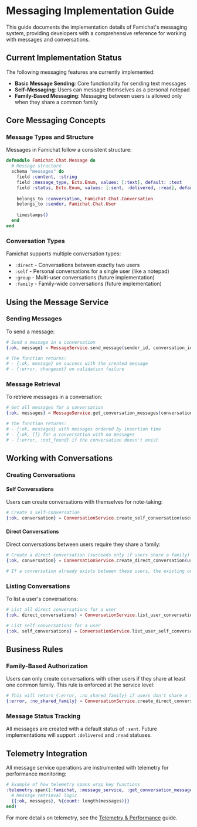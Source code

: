 # Messaging Implementation Guide

This guide documents the implementation details of Famichat's messaging system, providing developers with a comprehensive reference for working with messages and conversations.

## Current Implementation Status

The following messaging features are currently implemented:

- **Basic Message Sending**: Core functionality for sending text messages
- **Self-Messaging**: Users can message themselves as a personal notepad
- **Family-Based Messaging**: Messaging between users is allowed only when they share a common family

## Core Messaging Concepts

### Message Types and Structure

Messages in Famichat follow a consistent structure:

```elixir
defmodule Famichat.Chat.Message do
  # Message structure
  schema "messages" do
    field :content, :string
    field :message_type, Ecto.Enum, values: [:text], default: :text
    field :status, Ecto.Enum, values: [:sent, :delivered, :read], default: :sent
    
    belongs_to :conversation, Famichat.Chat.Conversation
    belongs_to :sender, Famichat.Chat.User
    
    timestamps()
  end
end
```

### Conversation Types

Famichat supports multiple conversation types:

- `:direct` - Conversations between exactly two users
- `:self` - Personal conversations for a single user (like a notepad)
- `:group` - Multi-user conversations (future implementation)
- `:family` - Family-wide conversations (future implementation)

## Using the Message Service

### Sending Messages

To send a message:

```elixir
# Send a message in a conversation
{:ok, message} = MessageService.send_message(sender_id, conversation_id, "Hello world!")

# The function returns:
# - {:ok, message} on success with the created message
# - {:error, changeset} on validation failure
```

### Message Retrieval

To retrieve messages in a conversation:

```elixir
# Get all messages for a conversation
{:ok, messages} = MessageService.get_conversation_messages(conversation_id)

# The function returns:
# - {:ok, messages} with messages ordered by insertion time
# - {:ok, []} for a conversation with no messages
# - {:error, :not_found} if the conversation doesn't exist
```

## Working with Conversations

### Creating Conversations

#### Self Conversations

Users can create conversations with themselves for note-taking:

```elixir
# Create a self-conversation
{:ok, conversation} = ConversationService.create_self_conversation(user_id)
```

#### Direct Conversations

Direct conversations between users require they share a family:

```elixir
# Create a direct conversation (succeeds only if users share a family)
{:ok, conversation} = ConversationService.create_direct_conversation(user1_id, user2_id)

# If a conversation already exists between these users, the existing one is returned
```

### Listing Conversations

To list a user's conversations:

```elixir
# List all direct conversations for a user
{:ok, direct_conversations} = ConversationService.list_user_conversations(user_id)

# List self-conversations for a user
{:ok, self_conversations} = ConversationService.list_user_self_conversations(user_id)
```

## Business Rules

### Family-Based Authorization

Users can only create conversations with other users if they share at least one common family. This rule is enforced at the service level:

```elixir
# This will return {:error, :no_shared_family} if users don't share a family
{:error, :no_shared_family} = ConversationService.create_direct_conversation(user1_id, user3_id)
```

### Message Status Tracking

All messages are created with a default status of `:sent`. Future implementations will support `:delivered` and `:read` statuses.

## Telemetry Integration

All message service operations are instrumented with telemetry for performance monitoring:

```elixir
# Example of how telemetry spans wrap key functions
:telemetry.span([:famichat, :message_service, :get_conversation_messages], %{conversation_id: id}, fn ->
  # Message retrieval logic
  {{:ok, messages}, %{count: length(messages)}}
end)
```

For more details on telemetry, see the [Telemetry & Performance](telemetry.html) guide.
